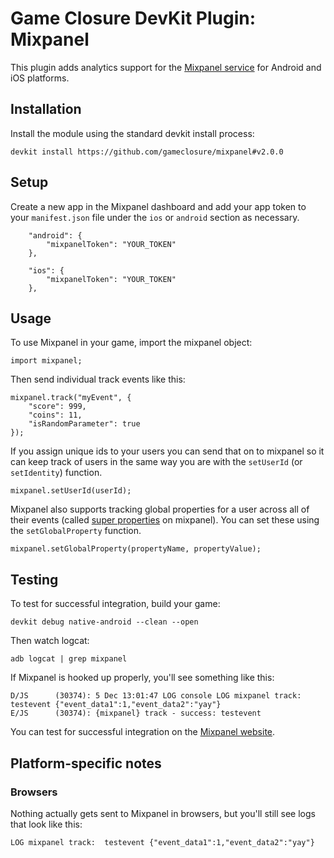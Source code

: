 # Game Closure DevKit Plugin: Mixpanel

This plugin adds analytics support for the
[Mixpanel service](http://mixpanel.com) for Android and iOS platforms.

## Installation
Install the module using the standard devkit install process:

~~~
devkit install https://github.com/gameclosure/mixpanel#v2.0.0
~~~

## Setup

Create a new app in the Mixpanel dashboard and add your app token to your
`manifest.json` file under the `ios` or `android` section as necessary.

~~~
    "android": {
        "mixpanelToken": "YOUR_TOKEN"
    },
~~~

~~~
    "ios": {
        "mixpanelToken": "YOUR_TOKEN"
    },
~~~

## Usage

To use Mixpanel in your game, import the mixpanel object:

~~~
import mixpanel;
~~~

Then send individual track events like this:

~~~
mixpanel.track("myEvent", {
    "score": 999,
    "coins": 11,
    "isRandomParameter": true
});
~~~

If you assign unique ids to your users you can send that on to mixpanel
so it can keep track of users in the same way you are with the `setUserId`
(or `setIdentity`) function.

~~~
mixpanel.setUserId(userId);
~~~

Mixpanel also supports tracking global properties for a user across all
of their events (called [super
properties](https://mixpanel.com/help/reference/javascript#super-properties)
on mixpanel). You can set these using the `setGlobalProperty` function.

~~~
mixpanel.setGlobalProperty(propertyName, propertyValue);
~~~


## Testing

To test for successful integration, build your game:

~~~
devkit debug native-android --clean --open
~~~

Then watch logcat:

~~~
adb logcat | grep mixpanel
~~~

If Mixpanel is hooked up properly, you'll see something like this:

~~~
D/JS      (30374): 5 Dec 13:01:47 LOG console LOG mixpanel track:  testevent {"event_data1":1,"event_data2":"yay"}
E/JS      (30374): {mixpanel} track - success: testevent
~~~

You can test for successful integration on the [Mixpanel website](http://mixpanel.com).

## Platform-specific notes

### Browsers

Nothing actually gets sent to Mixpanel in browsers, but you'll still see logs that look like this:

~~~
LOG mixpanel track:  testevent {"event_data1":1,"event_data2":"yay"} 
~~~
